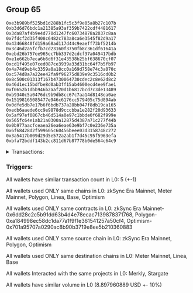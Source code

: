 ## Group 65

```0x317bf2f42cdd7e218f1a7993283f65319b25236e
0xe3b989bf525bd1d288b1fc5c3f9e05a8b27c107b
0xb3d6d76bdc1a21385a93af359b7422cdf4481617
0x3da87af4b9e4d770d1247fc60734878a2037c8aa
0x7fdcf2d35f408c6482c783a8ca6e3545f82d9a17
0x43466840fd159a68ad117d44c9eaeff73bf5214b
0x3c46d2a5fcfb7cd23160f3750fb8c361df61641a
0xebd26b757ee965ec7bb337d2cdcf37a049417bdb
0xe1e662b7eca6b6d6f31e43538b25bf638670cf07
0xcd1f495e07ced087ce3939a33d31bc64f7b5fb97
0x4a74d9eb4c3359a0a18cc0a169d758e74c3a070c
0xc574d8a7a22ee42fa9f96275d839e9c3516cd0b2
0x8c500c01313f167b4730064730cdec2c8e62d8c2
0x46d1ec15bdfbe8d0ab3ff15ab4600ecd4ee9fae1
0xf0652b1dbb946b2aaf20d1b6817bcd7c3de13489
0xb9340c5a0476dc9b9db8cc67c7aa14d8148ea0ae
0x15198165085477e946c6176cc579405c75d894ab
0x0dfe5db7e17b6f6bdb737a28bb047f8db19ca165
0xedb6aaede6cc9e9878d9cccbba1e282f20d93633
0x5af97ef0867cb46d514a0e97c1bbde0f682f999e
0x565fc64e1ab21a0300a12875d4387a71c277f44b
0x0b977aacfceaea26ea6eae63e9bf7c0e236e735a
0x6f68428d2f599605c60456beee03d3158748c272
0x3a5417b009d29d5e572a2ab1f7d45c95f5963efa
0xbfa72bddf143b2cc811d67b87778b0de564c64c9
```
<details>
<summary>Transactions:</summary>

Hashes: 

Wallet: 0x317bf2f42cdd7e218f1a7993283f65319b25236e

       Hash: 0x01a897081f031feaf4b6803d53ecab2b1da8a750c2838f5768d6d1e40418e326
         - source chain: zkSync Era Mainnet
         - destination chain: Meter Mainnet
         - project: Merkly
         - contract: 0x6dd28c2c5b91dd63b4d4e78ecac7139878371768
       Hash: 0xfd243fbc6fe684ab3b9f43993972d3b7b6dba34a507a928b40065b2d2c1af28b
         - source chain: Polygon
         - destination chain: Linea
         - project: Merkly
         - contract: 0xa184998ec58dc1da77a1f9f1e361541257a50cf4
       Hash: 0x9adfefa7090f3bc1ec85318f1e16664c766379014794d6a9ec50b4a8a307a565
         - source chain: Polygon
         - destination chain: Base
         - project: Merkly
         - contract: 0xa184998ec58dc1da77a1f9f1e361541257a50cf4
       Hash: 0x5a6fe2a7169cabb207be140771e09a9cf3582f814dd561c98369a6aa0b1b6e60
         - source chain: Optimism
         - destination chain: Base
         - project: Stargate
         - contract: 0x701a95707a0290ac8b90b3719e8ee5b210360883
         - value USD: 4.034139293
       Hash: 0xaf107dd92c78cd6a834ba67afaf336b2a04bd03e4ed697bd00ac5f0136c9ffba
         - source chain: Optimism
         - destination chain: Linea
         - project: Stargate
         - contract: 0x701a95707a0290ac8b90b3719e8ee5b210360883
         - value USD: 4.863821596
Wallet: 0xe3b989bf525bd1d288b1fc5c3f9e05a8b27c107b

       Hash:0x5af7b249dcf0c84335304d39cf6d5dd9759bf42836806cfb702d73a837dfc3be
         - source chain: zkSync Era Mainnet
         - destination chain: Meter Mainnet
         - project: Merkly
         - contract: 0x6dd28c2c5b91dd63b4d4e78ecac7139878371768
       Hash:0x0673bea87933440d7e04e0d26526dc46db3e2e5768bdb5702a30533f476a0cec
         - source chain: Polygon
         - destination chain: Linea
         - project: Merkly
         - contract: 0xa184998ec58dc1da77a1f9f1e361541257a50cf4
       Hash:0xf5da1f09e1fd09f6c0381e6a7b31d6d5e29f2a6f192289ce00d93163f7ab4b8c
         - source chain: Polygon
         - destination chain: Base
         - project: Merkly
         - contract: 0xa184998ec58dc1da77a1f9f1e361541257a50cf4
       Hash:0x5a6dacabf8ec56825221f79723807738aaef3c80723fed0ad2a6da4ba1f188bf
         - source chain: Optimism
         - destination chain: Base
         - project: Stargate
         - contract: 0x701a95707a0290ac8b90b3719e8ee5b210360883
         - value USD: 4.187692142
       Hash:0xefe40eea1ac8bde77b66300a2b1a19d85724c8bae498f1a2ee058b398ff1a7b0
         - source chain: Optimism
         - destination chain: Linea
         - project: Stargate
         - contract: 0x701a95707a0290ac8b90b3719e8ee5b210360883
         - value USD: 4.865241049
Wallet: 0xb3d6d76bdc1a21385a93af359b7422cdf4481617

       Hash:0x31a9890f65f65e7b0058d0a8c6f2d99fe0d41b837468e22763a5199db5e44f87
         - source chain: zkSync Era Mainnet
         - destination chain: Meter Mainnet
         - project: Merkly
         - contract: 0x6dd28c2c5b91dd63b4d4e78ecac7139878371768
       Hash:0x5e6f2181880afea9c338ebf85dadbe4e787b03d83e756929835ca21b07ac71d2
         - source chain: Polygon
         - destination chain: Linea
         - project: Merkly
         - contract: 0xa184998ec58dc1da77a1f9f1e361541257a50cf4
       Hash:0xd7164c7f0fb864fa87f1c4d40ac889cf03619d3b1c53ef758ce169092a028cff
         - source chain: Polygon
         - destination chain: Base
         - project: Merkly
         - contract: 0xa184998ec58dc1da77a1f9f1e361541257a50cf4
       Hash:0xa77a13f0e99a7641066ad2aafb9e3d56f4ee24486a4c6c68f402794e8b6d4a72
         - source chain: Optimism
         - destination chain: Base
         - project: Stargate
         - contract: 0x701a95707a0290ac8b90b3719e8ee5b210360883
         - value USD: 4.183857885
       Hash:0x835a7af1563413d473d5cbbaad19c4019ce4b853b16417e835994cc6e332a873
         - source chain: Optimism
         - destination chain: Linea
         - project: Stargate
         - contract: 0x701a95707a0290ac8b90b3719e8ee5b210360883
         - value USD: 4.876197938
Wallet: 0x3da87af4b9e4d770d1247fc60734878a2037c8aa

       Hash:0x920eb6aa3bcbfa72a070c98f2450d7f77fe59783e11ed2b2710aa8274352a015
         - source chain: zkSync Era Mainnet
         - destination chain: Meter Mainnet
         - project: Merkly
         - contract: 0x6dd28c2c5b91dd63b4d4e78ecac7139878371768
       Hash:0xba35c86a367e62539689df96dbbeb5410d1668ba8e74969cd09cd71e8f784760
         - source chain: Polygon
         - destination chain: Linea
         - project: Merkly
         - contract: 0xa184998ec58dc1da77a1f9f1e361541257a50cf4
       Hash:0x39168f7864b191f05e12be6d759463921fd1bfaf72edbdc70c6220469d238d16
         - source chain: Polygon
         - destination chain: Base
         - project: Merkly
         - contract: 0xa184998ec58dc1da77a1f9f1e361541257a50cf4
       Hash:0xcb592a9f915245db50458d0e24fbb5ca3b12067315ab544cd7f3bc30fa3f6f41
         - source chain: Optimism
         - destination chain: Base
         - project: Stargate
         - contract: 0x701a95707a0290ac8b90b3719e8ee5b210360883
         - value USD: 4.189901404
       Hash:0x5af57bd8b73633a9ac74c516f67fc6e30d2958fce249828b9d134076a3efbab0
         - source chain: Optimism
         - destination chain: Linea
         - project: Stargate
         - contract: 0x701a95707a0290ac8b90b3719e8ee5b210360883
         - value USD: 4.876337509
Wallet: 0x7fdcf2d35f408c6482c783a8ca6e3545f82d9a17

       Hash:0xb888a5d9029e9acc42ad3d73a7a344b9a25e6312f24dae5d2abc45a3a90a32ab
         - source chain: zkSync Era Mainnet
         - destination chain: Meter Mainnet
         - project: Merkly
         - contract: 0x6dd28c2c5b91dd63b4d4e78ecac7139878371768
       Hash:0x92547cdf045bc6362cff59e652012c092e6e8f6954504694b47371ef7122db62
         - source chain: Polygon
         - destination chain: Linea
         - project: Merkly
         - contract: 0xa184998ec58dc1da77a1f9f1e361541257a50cf4
       Hash:0x7c0a494464ffa500058e6d735e5682cb1339309f154c4669effa4c930ff162fd
         - source chain: Polygon
         - destination chain: Base
         - project: Merkly
         - contract: 0xa184998ec58dc1da77a1f9f1e361541257a50cf4
       Hash:0xeb5fa1eca933f336c3f6e3b6d523699a3cfb2d50a11135691f7055c6baa92d48
         - source chain: Optimism
         - destination chain: Base
         - project: Stargate
         - contract: 0x701a95707a0290ac8b90b3719e8ee5b210360883
         - value USD: 4.094264303
       Hash:0xa9451a632246ed338f2388c00ac772c0f7d53a2c6291a125cf744c96fa095909
         - source chain: Optimism
         - destination chain: Linea
         - project: Stargate
         - contract: 0x701a95707a0290ac8b90b3719e8ee5b210360883
         - value USD: 4.873643506
Wallet: 0x43466840fd159a68ad117d44c9eaeff73bf5214b

       Hash:0xcd42a9bab054231107ea88b75875feae98eec697c9e2ab1561d93c39c90f0687
         - source chain: zkSync Era Mainnet
         - destination chain: Meter Mainnet
         - project: Merkly
         - contract: 0x6dd28c2c5b91dd63b4d4e78ecac7139878371768
       Hash:0x4b45f4d7572b0126838389f75827aa105a04e0eb8df1fb7e615f72e9f8b93822
         - source chain: Polygon
         - destination chain: Linea
         - project: Merkly
         - contract: 0xa184998ec58dc1da77a1f9f1e361541257a50cf4
       Hash:0xe866f479d7f3563c06bed39ec4dbd0bb56c0def084ccc61388e3f9a21e0b6c8e
         - source chain: Polygon
         - destination chain: Base
         - project: Merkly
         - contract: 0xa184998ec58dc1da77a1f9f1e361541257a50cf4
       Hash:0xac2326f0ec7159ec0106e63d1bd702d939ba9383280fdb1a33d0ecf217af9844
         - source chain: Optimism
         - destination chain: Base
         - project: Stargate
         - contract: 0x701a95707a0290ac8b90b3719e8ee5b210360883
         - value USD: 4.101269678
       Hash:0xe774caf5945e16e62e7043f408c32212eb75740d213b6046fd4b41aea0ad9186
         - source chain: Optimism
         - destination chain: Linea
         - project: Stargate
         - contract: 0x701a95707a0290ac8b90b3719e8ee5b210360883
         - value USD: 4.872794884
Wallet: 0x3c46d2a5fcfb7cd23160f3750fb8c361df61641a

       Hash:0xcd00df567f6ec36e653207726c774ada38787c9a28a33ab16d98116e1b03bdc4
         - source chain: zkSync Era Mainnet
         - destination chain: Meter Mainnet
         - project: Merkly
         - contract: 0x6dd28c2c5b91dd63b4d4e78ecac7139878371768
       Hash:0x0c18bcfbc0bcc462c2069cb3918f73af005bd26cfa217f2f2bba23590e1ddc3f
         - source chain: Polygon
         - destination chain: Linea
         - project: Merkly
         - contract: 0xa184998ec58dc1da77a1f9f1e361541257a50cf4
       Hash:0x2f327496bacf7b5db5704f7136f3f987ad73ceaf4b7d5398943b8fd0033b2938
         - source chain: Polygon
         - destination chain: Base
         - project: Merkly
         - contract: 0xa184998ec58dc1da77a1f9f1e361541257a50cf4
       Hash:0xd5d3ef733843388eb0261e8e6b979e28798b467377bad9b37324aa64ce6b9a3c
         - source chain: Optimism
         - destination chain: Base
         - project: Stargate
         - contract: 0x701a95707a0290ac8b90b3719e8ee5b210360883
         - value USD: 4.101434003
       Hash:0xe75b2b04bc0ddf5bc700b001eef8ab6aa20be2ec263185a4229e32893dd322a0
         - source chain: Optimism
         - destination chain: Linea
         - project: Stargate
         - contract: 0x701a95707a0290ac8b90b3719e8ee5b210360883
         - value USD: 4.873039394
Wallet: 0xebd26b757ee965ec7bb337d2cdcf37a049417bdb

       Hash:0xc1a9ee522bdcb2046d24d6f0a9ad9a5f78ddaf8f275363015a2f3518233313ac
         - source chain: zkSync Era Mainnet
         - destination chain: Meter Mainnet
         - project: Merkly
         - contract: 0x6dd28c2c5b91dd63b4d4e78ecac7139878371768
       Hash:0x1345fc637f64d530d679e69a25f6013bdd7dfae76071a1400888ed7255db78c8
         - source chain: Polygon
         - destination chain: Linea
         - project: Merkly
         - contract: 0xa184998ec58dc1da77a1f9f1e361541257a50cf4
       Hash:0x5f8e48fa2d51b62f00fc1671d91a60e3dc355b36edfba169dcbf3f40c9a7d1ba
         - source chain: Polygon
         - destination chain: Base
         - project: Merkly
         - contract: 0xa184998ec58dc1da77a1f9f1e361541257a50cf4
       Hash:0x220be7b66fd2af2bcd55ca61de8dc570fbd2c45987800d52a4cbe390a9fa049f
         - source chain: Optimism
         - destination chain: Base
         - project: Stargate
         - contract: 0x701a95707a0290ac8b90b3719e8ee5b210360883
         - value USD: 4.103460682
       Hash:0x7c499f3a56825c8186efefbd4295ad5fb575e0105b29a8d35f420b42ed4b802b
         - source chain: Optimism
         - destination chain: Linea
         - project: Stargate
         - contract: 0x701a95707a0290ac8b90b3719e8ee5b210360883
         - value USD: 4.871528067
Wallet: 0xe1e662b7eca6b6d6f31e43538b25bf638670cf07

       Hash:0x16b4fcb2bea9a14e05c0092c968e7476136d60a4bd6876e8d21690e06d34ee74
         - source chain: zkSync Era Mainnet
         - destination chain: Meter Mainnet
         - project: Merkly
         - contract: 0x6dd28c2c5b91dd63b4d4e78ecac7139878371768
       Hash:0xa0f03ad12d82185326bce75cb110c23bf8889ace9ae5ac42418a03034bbe4aa5
         - source chain: Polygon
         - destination chain: Linea
         - project: Merkly
         - contract: 0xa184998ec58dc1da77a1f9f1e361541257a50cf4
       Hash:0xc6a553885b0818884a15b9437c42d045d0eafbee3765eb1f1f5697ef7593aa7c
         - source chain: Polygon
         - destination chain: Base
         - project: Merkly
         - contract: 0xa184998ec58dc1da77a1f9f1e361541257a50cf4
       Hash:0x30711f4cd1211bc0e8843d5a21c85e61b5ecb3c70f3a30bea7096c7d01857d9b
         - source chain: Optimism
         - destination chain: Base
         - project: Stargate
         - contract: 0x701a95707a0290ac8b90b3719e8ee5b210360883
         - value USD: 4.103095514
       Hash:0xe3984e9c6c395debe6a1a15b754edf266c2e8560382ec9df320917e375737424
         - source chain: Optimism
         - destination chain: Linea
         - project: Stargate
         - contract: 0x701a95707a0290ac8b90b3719e8ee5b210360883
         - value USD: 4.871530776
Wallet: 0xcd1f495e07ced087ce3939a33d31bc64f7b5fb97

       Hash:0x15976fbc09a1e4db654ea8ef4c109435e65a08443407c34d60604fa609f1a36a
         - source chain: zkSync Era Mainnet
         - destination chain: Meter Mainnet
         - project: Merkly
         - contract: 0x6dd28c2c5b91dd63b4d4e78ecac7139878371768
       Hash:0x2e90a0d397e82facbf1ef9a637d4c0e10ea61603c9bb0a13c5e4c745b1dcb430
         - source chain: Polygon
         - destination chain: Linea
         - project: Merkly
         - contract: 0xa184998ec58dc1da77a1f9f1e361541257a50cf4
       Hash:0xcc1dae0f160e4c617f31b78ec3e0a656cf027c06ace842e7afa182c4816f44a2
         - source chain: Polygon
         - destination chain: Base
         - project: Merkly
         - contract: 0xa184998ec58dc1da77a1f9f1e361541257a50cf4
       Hash:0xd888afd9379a210604bcf6b3d833ef64348c1dcaab6f85bb01ae6e45b0db7d88
         - source chain: Optimism
         - destination chain: Base
         - project: Stargate
         - contract: 0x701a95707a0290ac8b90b3719e8ee5b210360883
         - value USD: 4.093911557
       Hash:0x76f42899bbc20a2d9197fcf848733c0fc081492974950f03069c72183330fa99
         - source chain: Optimism
         - destination chain: Linea
         - project: Stargate
         - contract: 0x701a95707a0290ac8b90b3719e8ee5b210360883
         - value USD: 4.873039108
Wallet: 0x4a74d9eb4c3359a0a18cc0a169d758e74c3a070c

       Hash:0x01ea251aefe798ed67ec3d4229200fb5a7bb60537753b52009c3ecda5b176d1d
         - source chain: zkSync Era Mainnet
         - destination chain: Meter Mainnet
         - project: Merkly
         - contract: 0x6dd28c2c5b91dd63b4d4e78ecac7139878371768
       Hash:0xbfcccc3f2f946b111b0c571f22819530bd7cde0c32f915de655f04f636d4c553
         - source chain: Polygon
         - destination chain: Linea
         - project: Merkly
         - contract: 0xa184998ec58dc1da77a1f9f1e361541257a50cf4
       Hash:0xaf99021d551be972134954572517c1a7434bcc8e7f627bfef9104eb3692c9594
         - source chain: Polygon
         - destination chain: Base
         - project: Merkly
         - contract: 0xa184998ec58dc1da77a1f9f1e361541257a50cf4
       Hash:0x3ef83da4a85c24daa83262747d30fb16e6a759f9e5bba1768022337bd8960225
         - source chain: Optimism
         - destination chain: Base
         - project: Stargate
         - contract: 0x701a95707a0290ac8b90b3719e8ee5b210360883
         - value USD: 4.01740123
       Hash:0xf988f545cb16075be2deaa2f64dc700669e3419e7163667a5ee2f30886b31adb
         - source chain: Optimism
         - destination chain: Linea
         - project: Stargate
         - contract: 0x701a95707a0290ac8b90b3719e8ee5b210360883
         - value USD: 4.619621766
Wallet: 0xc574d8a7a22ee42fa9f96275d839e9c3516cd0b2

       Hash:0x5f4146d164b9e1cd340de5dbd9f202ab429210de1bf33c13dc1bb18dd3460b85
         - source chain: zkSync Era Mainnet
         - destination chain: Meter Mainnet
         - project: Merkly
         - contract: 0x6dd28c2c5b91dd63b4d4e78ecac7139878371768
       Hash:0x47e89e4db68e74406843eca84ff231bc9a857e946c431a017b07a587ba4de13b
         - source chain: Polygon
         - destination chain: Linea
         - project: Merkly
         - contract: 0xa184998ec58dc1da77a1f9f1e361541257a50cf4
       Hash:0x03d38d7cf5c84c73a76ae9ca2f367961acecf39f354e3e75492a2a12b7c9693a
         - source chain: Polygon
         - destination chain: Base
         - project: Merkly
         - contract: 0xa184998ec58dc1da77a1f9f1e361541257a50cf4
       Hash:0xaa942f063cd90e4bd642a13d3284a300c3f26ebcb7335bd014d2f1d22f966719
         - source chain: Optimism
         - destination chain: Base
         - project: Stargate
         - contract: 0x701a95707a0290ac8b90b3719e8ee5b210360883
         - value USD: 4.030757419
       Hash:0x5aa7e3c7bd728b95d3115527d5af0f8a56baa67c02cb29effd6af74a773b7463
         - source chain: Optimism
         - destination chain: Linea
         - project: Stargate
         - contract: 0x701a95707a0290ac8b90b3719e8ee5b210360883
         - value USD: 4.790985783
Wallet: 0x8c500c01313f167b4730064730cdec2c8e62d8c2

       Hash:0x3f63451c75952d707448b5354a53be8443bb83caf2081255060d6a23881e8736
         - source chain: zkSync Era Mainnet
         - destination chain: Meter Mainnet
         - project: Merkly
         - contract: 0x6dd28c2c5b91dd63b4d4e78ecac7139878371768
       Hash:0xb0adff10096cb40115f1c78ab376f1e63970459e87d0e6a4117134286fbbaa5e
         - source chain: Polygon
         - destination chain: Linea
         - project: Merkly
         - contract: 0xa184998ec58dc1da77a1f9f1e361541257a50cf4
       Hash:0x5377a481fc8bdb29a09626612092b1f3d841bd09c0e737c00748686ac442b01b
         - source chain: Polygon
         - destination chain: Base
         - project: Merkly
         - contract: 0xa184998ec58dc1da77a1f9f1e361541257a50cf4
       Hash:0x611337dee4520ef113b3842cd87aa1ce9cc9583fde7f39dda67b2286f00672bf
         - source chain: Optimism
         - destination chain: Base
         - project: Stargate
         - contract: 0x701a95707a0290ac8b90b3719e8ee5b210360883
         - value USD: 4.02851164
       Hash:0x6895ccd85e330934654ee8cf429317b68d1d50d5b357bd0b36357a8db9ab3436
         - source chain: Optimism
         - destination chain: Linea
         - project: Stargate
         - contract: 0x701a95707a0290ac8b90b3719e8ee5b210360883
         - value USD: 4.780940698
Wallet: 0x46d1ec15bdfbe8d0ab3ff15ab4600ecd4ee9fae1

       Hash:0xf72aba5830a0efbe4798657f106f2798bc32dce358f138e3898a3437bc27ccf2
         - source chain: zkSync Era Mainnet
         - destination chain: Meter Mainnet
         - project: Merkly
         - contract: 0x6dd28c2c5b91dd63b4d4e78ecac7139878371768
       Hash:0x26375942856219423d1fa08a517e6196c5165334e2879753cdabc243ae7fdada
         - source chain: Polygon
         - destination chain: Linea
         - project: Merkly
         - contract: 0xa184998ec58dc1da77a1f9f1e361541257a50cf4
       Hash:0xf988d1211a38d29d8b241360831e82677fd5dfcacf2817c6bba6e1eef4762e8a
         - source chain: Polygon
         - destination chain: Base
         - project: Merkly
         - contract: 0xa184998ec58dc1da77a1f9f1e361541257a50cf4
       Hash:0x008bb836390b9cf86ae2754c3846480a148099a2001c31c24d2c9906f1fa425f
         - source chain: Optimism
         - destination chain: Base
         - project: Stargate
         - contract: 0x701a95707a0290ac8b90b3719e8ee5b210360883
         - value USD: 4.027470914
       Hash:0xea65d96ed26abec0dc58d9edd45d34e594a86c8a8770497c436f07b037af75cd
         - source chain: Optimism
         - destination chain: Linea
         - project: Stargate
         - contract: 0x701a95707a0290ac8b90b3719e8ee5b210360883
         - value USD: 4.789162066
Wallet: 0xf0652b1dbb946b2aaf20d1b6817bcd7c3de13489

       Hash:0x3eba26c5b123f0848e87a507a8a2f31777c198cad3638a7598adaf1c193a3d61
         - source chain: zkSync Era Mainnet
         - destination chain: Meter Mainnet
         - project: Merkly
         - contract: 0x6dd28c2c5b91dd63b4d4e78ecac7139878371768
       Hash:0x2a876a158af0d44eec577fa8dda75a2729894717ba719b8068fefc264265c9f7
         - source chain: Polygon
         - destination chain: Linea
         - project: Merkly
         - contract: 0xa184998ec58dc1da77a1f9f1e361541257a50cf4
       Hash:0xdf7a4dec36f0dce4af75200a434ca98329bc42c75492cf50eebd5845bf1de733
         - source chain: Polygon
         - destination chain: Base
         - project: Merkly
         - contract: 0xa184998ec58dc1da77a1f9f1e361541257a50cf4
       Hash:0x48f2b30d5aa9d21b1baeccd9ea6acd0405283522fea4e8c72fba61ab85a270ae
         - source chain: Optimism
         - destination chain: Base
         - project: Stargate
         - contract: 0x701a95707a0290ac8b90b3719e8ee5b210360883
         - value USD: 4.029095908
       Hash:0x69c9cedcde52a2e47f7fdc72beada27350f3a218ea25c920c2de56fb57faf784
         - source chain: Optimism
         - destination chain: Linea
         - project: Stargate
         - contract: 0x701a95707a0290ac8b90b3719e8ee5b210360883
         - value USD: 4.786311757
Wallet: 0xb9340c5a0476dc9b9db8cc67c7aa14d8148ea0ae

       Hash:0x11d05d9e44726312200edb536ece8f2c433d59a6f242def4b0f62b6ac5c2daa1
         - source chain: zkSync Era Mainnet
         - destination chain: Meter Mainnet
         - project: Merkly
         - contract: 0x6dd28c2c5b91dd63b4d4e78ecac7139878371768
       Hash:0xa0444f5918cd012456eac3f5514f3d3142d37154d4f523f0bfb25d9f91a1cf11
         - source chain: Polygon
         - destination chain: Linea
         - project: Merkly
         - contract: 0xa184998ec58dc1da77a1f9f1e361541257a50cf4
       Hash:0xd2e47ad02c694d3d142454a5650e24d875892d06e4ed0992cec2577cda2f16f5
         - source chain: Polygon
         - destination chain: Base
         - project: Merkly
         - contract: 0xa184998ec58dc1da77a1f9f1e361541257a50cf4
       Hash:0x735d03f8de364f8dbc1275c40780291c4a0c917bc3aca40087efc3b2ff293e94
         - source chain: Optimism
         - destination chain: Base
         - project: Stargate
         - contract: 0x701a95707a0290ac8b90b3719e8ee5b210360883
         - value USD: 4.03477426
       Hash:0xef4497dc60789b167d2cdac562e1dc434958756eaf9c0bb7d5fa637f9dd0ed77
         - source chain: Optimism
         - destination chain: Linea
         - project: Stargate
         - contract: 0x701a95707a0290ac8b90b3719e8ee5b210360883
         - value USD: 4.792850336
Wallet: 0x15198165085477e946c6176cc579405c75d894ab

       Hash:0xb00f8a6d08c18879d87fe027bcea1d9a73eaeba0209408ff2f3364dcd6adb63b
         - source chain: zkSync Era Mainnet
         - destination chain: Meter Mainnet
         - project: Merkly
         - contract: 0x6dd28c2c5b91dd63b4d4e78ecac7139878371768
       Hash:0xd14cdedb202ad7e90396642a2a0aae1544b9ad4bf722c5fde25b67275ba934b9
         - source chain: Polygon
         - destination chain: Linea
         - project: Merkly
         - contract: 0xa184998ec58dc1da77a1f9f1e361541257a50cf4
       Hash:0xbf3eb97be5615e262924c1b73ceae56b15ee1282edb0c54177c60a3572a40691
         - source chain: Polygon
         - destination chain: Base
         - project: Merkly
         - contract: 0xa184998ec58dc1da77a1f9f1e361541257a50cf4
       Hash:0x71a91261a0904b8e0d7a2c1c7cca27d1680f750ea22f35444bf6b96e6f9dd51d
         - source chain: Optimism
         - destination chain: Base
         - project: Stargate
         - contract: 0x701a95707a0290ac8b90b3719e8ee5b210360883
         - value USD: 4.024859967
       Hash:0x576dffb6b82f5f2661a4d7178f21713736056ecc00714a54d00b5918386c1762
         - source chain: Optimism
         - destination chain: Linea
         - project: Stargate
         - contract: 0x701a95707a0290ac8b90b3719e8ee5b210360883
         - value USD: 4.791323697
Wallet: 0x0dfe5db7e17b6f6bdb737a28bb047f8db19ca165

       Hash:0x08645ff5e2c242545ee743c4ccf97d0db89d2c9d3205540c980b79f207dab36d
         - source chain: zkSync Era Mainnet
         - destination chain: Meter Mainnet
         - project: Merkly
         - contract: 0x6dd28c2c5b91dd63b4d4e78ecac7139878371768
       Hash:0xd6a5d14b12542e6f3966f6427ef5373e03e5add11294c294b5727303d11fb35f
         - source chain: Polygon
         - destination chain: Linea
         - project: Merkly
         - contract: 0xa184998ec58dc1da77a1f9f1e361541257a50cf4
       Hash:0xb90ab1d9b0b76228234f09f30bb808121362f0732e3a3f0aa1fa84187b767879
         - source chain: Polygon
         - destination chain: Base
         - project: Merkly
         - contract: 0xa184998ec58dc1da77a1f9f1e361541257a50cf4
       Hash:0xa057d7c9036d8063463545b9280deff4396bbfb953d46370367f8733355708df
         - source chain: Optimism
         - destination chain: Base
         - project: Stargate
         - contract: 0x701a95707a0290ac8b90b3719e8ee5b210360883
         - value USD: 4.023198456
       Hash:0xe9a0c181e757fc2d17750c6361563f7f33915c96255a99507ee2f0f6128ae390
         - source chain: Optimism
         - destination chain: Linea
         - project: Stargate
         - contract: 0x701a95707a0290ac8b90b3719e8ee5b210360883
         - value USD: 4.790940281
Wallet: 0xedb6aaede6cc9e9878d9cccbba1e282f20d93633

       Hash:0x92e2c7282bf2c5754c2b2f225255addbf76af5ebcbf0b034668bb81c35d10248
         - source chain: zkSync Era Mainnet
         - destination chain: Meter Mainnet
         - project: Merkly
         - contract: 0x6dd28c2c5b91dd63b4d4e78ecac7139878371768
       Hash:0x8958677a08b176f41f893476074541871d82148dcb926ed03760c659f69e0562
         - source chain: Polygon
         - destination chain: Linea
         - project: Merkly
         - contract: 0xa184998ec58dc1da77a1f9f1e361541257a50cf4
       Hash:0x9f0f028c105b3d6ad6d4a8868c3cce7d4556679cdefd95650d828cb7a1e15aaf
         - source chain: Polygon
         - destination chain: Base
         - project: Merkly
         - contract: 0xa184998ec58dc1da77a1f9f1e361541257a50cf4
       Hash:0x93ad12d19d625f9f61dff270ea8c028cc93313237e23191d1946ca9f2a08d038
         - source chain: Optimism
         - destination chain: Base
         - project: Stargate
         - contract: 0x701a95707a0290ac8b90b3719e8ee5b210360883
         - value USD: 4.03398915
       Hash:0x7bea5eb1c549c9f92ca811d0b7aece2077bc90edbb92f123b491ea042c26f08d
         - source chain: Optimism
         - destination chain: Linea
         - project: Stargate
         - contract: 0x701a95707a0290ac8b90b3719e8ee5b210360883
         - value USD: 4.791285058
Wallet: 0x5af97ef0867cb46d514a0e97c1bbde0f682f999e

       Hash:0x4863daead4b864e380148a6fdca2497b0914640b30ed467c475a1d18f1a8f778
         - source chain: zkSync Era Mainnet
         - destination chain: Meter Mainnet
         - project: Merkly
         - contract: 0x6dd28c2c5b91dd63b4d4e78ecac7139878371768
       Hash:0xc192211b0cd9f4946d37cbc9267e90d53a77c028638c5f5ffc90aac221f430e0
         - source chain: Polygon
         - destination chain: Linea
         - project: Merkly
         - contract: 0xa184998ec58dc1da77a1f9f1e361541257a50cf4
       Hash:0x83b13800a98542dca13da80e358d32b85aa59747c48a9afa11a0161a673745fb
         - source chain: Polygon
         - destination chain: Base
         - project: Merkly
         - contract: 0xa184998ec58dc1da77a1f9f1e361541257a50cf4
       Hash:0x383a920e3950f1186584876d0b77723db160d4cf7f0293ffacc8ea85f83fc1f7
         - source chain: Optimism
         - destination chain: Base
         - project: Stargate
         - contract: 0x701a95707a0290ac8b90b3719e8ee5b210360883
         - value USD: 4.018980774
       Hash:0x26d5063f8c0414673ba0f2869ea13d087dc74b2d02026650354c9fa35a841a83
         - source chain: Optimism
         - destination chain: Linea
         - project: Stargate
         - contract: 0x701a95707a0290ac8b90b3719e8ee5b210360883
         - value USD: 4.789481956
Wallet: 0x565fc64e1ab21a0300a12875d4387a71c277f44b

       Hash:0xd41a2525bdcf3beda8e6db0a6f220665530c1a36954178109ac2aaf257edbfa3
         - source chain: zkSync Era Mainnet
         - destination chain: Meter Mainnet
         - project: Merkly
         - contract: 0x6dd28c2c5b91dd63b4d4e78ecac7139878371768
       Hash:0xf3dbf5dec4e1d6b4c13f915f939b6a7717f2e26fd193ff9c342eba8b6c6795b9
         - source chain: Polygon
         - destination chain: Linea
         - project: Merkly
         - contract: 0xa184998ec58dc1da77a1f9f1e361541257a50cf4
       Hash:0xbfa416b9fd62a6194d8a3d8eeb97e2716062449423a9371f41bd83c46f77a8b9
         - source chain: Polygon
         - destination chain: Base
         - project: Merkly
         - contract: 0xa184998ec58dc1da77a1f9f1e361541257a50cf4
       Hash:0x6d35ded6b0716f0c0e841a90994b730e2de06ab3715cf255895a4b8125035e84
         - source chain: Optimism
         - destination chain: Base
         - project: Stargate
         - contract: 0x701a95707a0290ac8b90b3719e8ee5b210360883
         - value USD: 4.021025711
       Hash:0x185ec0a3b91d8e7a2d3839c4f7d4b3ac57b16286b1244cb4e47dc1ad7dbf003d
         - source chain: Optimism
         - destination chain: Linea
         - project: Stargate
         - contract: 0x701a95707a0290ac8b90b3719e8ee5b210360883
         - value USD: 4.781107031
Wallet: 0x0b977aacfceaea26ea6eae63e9bf7c0e236e735a

       Hash:0xaf444c93d34ff6cf808294b35f1d2ace7619c7ba52d4835a703844975841c806
         - source chain: zkSync Era Mainnet
         - destination chain: Meter Mainnet
         - project: Merkly
         - contract: 0x6dd28c2c5b91dd63b4d4e78ecac7139878371768
       Hash:0x7773dba596ea9385af839c7db9b1a8d07f8748d873db79f8ea206611413a472d
         - source chain: Polygon
         - destination chain: Linea
         - project: Merkly
         - contract: 0xa184998ec58dc1da77a1f9f1e361541257a50cf4
       Hash:0x919eeb8fd9e8d4be0ee807ba2d947e7329d8e4bc011625a5dd457d896b157c3a
         - source chain: Polygon
         - destination chain: Base
         - project: Merkly
         - contract: 0xa184998ec58dc1da77a1f9f1e361541257a50cf4
       Hash:0xcabb5089a8847534e4fbd96e61b18087b7c21a632126b54d7b2a3924684f9f14
         - source chain: Optimism
         - destination chain: Base
         - project: Stargate
         - contract: 0x701a95707a0290ac8b90b3719e8ee5b210360883
         - value USD: 4.023636657
       Hash:0xe7ef29d486e3c3e49c7ceb9e83a5d35425f564abdad19742e7c31d95969988c0
         - source chain: Optimism
         - destination chain: Linea
         - project: Stargate
         - contract: 0x701a95707a0290ac8b90b3719e8ee5b210360883
         - value USD: 4.79099558
Wallet: 0x6f68428d2f599605c60456beee03d3158748c272

       Hash:0x6ff11f5082c9ddecbabf70ea4bb0cbd04154fb93fcbe778ed7fd8612ed58089b
         - source chain: zkSync Era Mainnet
         - destination chain: Meter Mainnet
         - project: Merkly
         - contract: 0x6dd28c2c5b91dd63b4d4e78ecac7139878371768
       Hash:0x05309047b676a77bd888a5732bf76f792f6295f7c83fd24fb27e1a48b1e4873a
         - source chain: Polygon
         - destination chain: Linea
         - project: Merkly
         - contract: 0xa184998ec58dc1da77a1f9f1e361541257a50cf4
       Hash:0x99a6f448d827a7f71b28681a9131f88abd5788e13f9b859ab496af8094007c67
         - source chain: Polygon
         - destination chain: Base
         - project: Merkly
         - contract: 0xa184998ec58dc1da77a1f9f1e361541257a50cf4
       Hash:0x3faf2ac2223435e5c525cb12bef7f976725b7290f7ac9954d7cd0b7370b3bdf7
         - source chain: Optimism
         - destination chain: Base
         - project: Stargate
         - contract: 0x701a95707a0290ac8b90b3719e8ee5b210360883
         - value USD: 4.02080661
       Hash:0xf23056847df6f5ff0b47c75bb4d8afb241d2bcb50315d11f4bcb62960f33e516
         - source chain: Optimism
         - destination chain: Linea
         - project: Stargate
         - contract: 0x701a95707a0290ac8b90b3719e8ee5b210360883
         - value USD: 4.789793474
Wallet: 0x3a5417b009d29d5e572a2ab1f7d45c95f5963efa

       Hash:0x204939822a4c7c21cc35ffb6efef638eacb41c32d03026eb76d7e5102b792d3b
         - source chain: zkSync Era Mainnet
         - destination chain: Meter Mainnet
         - project: Merkly
         - contract: 0x6dd28c2c5b91dd63b4d4e78ecac7139878371768
       Hash:0x7af6e902c1e8fdde99726988ed356b49dbad1e2aa56c7997b3b7a54342a3d193
         - source chain: Polygon
         - destination chain: Linea
         - project: Merkly
         - contract: 0xa184998ec58dc1da77a1f9f1e361541257a50cf4
       Hash:0x2175d90cfb5a0a3cf256882f1cb3be3de6ae2a2a071ef7c45ebed54adf3adcb9
         - source chain: Polygon
         - destination chain: Base
         - project: Merkly
         - contract: 0xa184998ec58dc1da77a1f9f1e361541257a50cf4
       Hash:0xa759b94adf01c4a21e91fdd811e704c0faea364968b290dd26d2c0e63e6fe78e
         - source chain: Optimism
         - destination chain: Base
         - project: Stargate
         - contract: 0x701a95707a0290ac8b90b3719e8ee5b210360883
         - value USD: 4.021835641
       Hash:0x3ebda09e113837adf564b74a5f99d1288c69479c73ea8e67d2c284ab75c90284
         - source chain: Optimism
         - destination chain: Linea
         - project: Stargate
         - contract: 0x701a95707a0290ac8b90b3719e8ee5b210360883
         - value USD: 4.789460158
Wallet: 0xbfa72bddf143b2cc811d67b87778b0de564c64c9

       Hash:0x192f90830dcd4dfdc66d6efca54552fe83871dc20f3ad35bd336fca3194fd8c8
         - source chain: zkSync Era Mainnet
         - destination chain: Meter Mainnet
         - project: Merkly
         - contract: 0x6dd28c2c5b91dd63b4d4e78ecac7139878371768
       Hash:0x2feaf6c79a17b658298506fbc8ba68b9c9405d6422564fde5d0e107138dcbfd2
         - source chain: Polygon
         - destination chain: Linea
         - project: Merkly
         - contract: 0xa184998ec58dc1da77a1f9f1e361541257a50cf4
       Hash:0xe31d20eaf5bcde9a356b538c673195fcf39459e8664fa44a13e78bcf288f50f4
         - source chain: Polygon
         - destination chain: Base
         - project: Merkly
         - contract: 0xa184998ec58dc1da77a1f9f1e361541257a50cf4
       Hash:0xa05c1aa83d7451eeb7678908361d566d6c395d61bcb2983bfb806c5cc7ae1037
         - source chain: Optimism
         - destination chain: Base
         - project: Stargate
         - contract: 0x701a95707a0290ac8b90b3719e8ee5b210360883
         - value USD: 4.153827604
       Hash:0x5c07a0cb6f96604229c688948793e43b845b3915b167a0e6cf22f71223239e8e
         - source chain: Optimism
         - destination chain: Linea
         - project: Stargate
         - contract: 0x701a95707a0290ac8b90b3719e8ee5b210360883
         - value USD: 4.790635682

</details>


### Triggers: 
All wallets have similar transaction count in L0: 5 (+-1)

All wallets used ONLY same chains in L0: zkSync Era Mainnet, Meter Mainnet, Polygon, Linea, Base, Optimism

All wallets used ONLY same contracts in L0: zkSync Era Mainnet-0x6dd28c2c5b91dd63b4d4e78ecac7139878371768, Polygon-0xa184998ec58dc1da77a1f9f1e361541257a50cf4, Optimism-0x701a95707a0290ac8b90b3719e8ee5b210360883

All wallets used ONLY same source chain in L0: zkSync Era Mainnet, Polygon, Optimism

All wallets used ONLY same destination chains in L0: Meter Mainnet, Linea, Base

All wallets Interacted with the same projects in L0: Merkly, Stargate

All wallets have similar volume in L0 (8.897960889 USD +- 10%)

